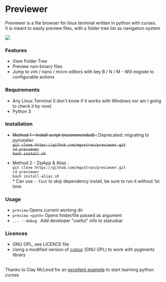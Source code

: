 # Previewer
Previewer is a file browser for linux terminal written in python with curses. \
It is meant to easily preview files, with a folder tree list as navigation system

[![](https://raw.githubusercontent.com/mgustran/proxy-resources/master/Peek%202024-08-19%2023-37.gif)](#)

### Features
- View Folder Tree
- Preview non-binary files
- Jump to vim / nano / micro editors with key B / N / M - Will migrate to configurable actions

### Requirements
- Any Linux Terminal (I don't know if it works with Windows nor am I going to check it by now)
- Python 3

### Installation
- ~~Method 1 - Install script (recommended) :~~  Deprecated: migrating to pyinstaller \
~~`git clone https://github.com/mgustran/previewer.git` \
`cd previewer` \
`bash install.sh`~~


- Method 2 - ZipApp & Alias :\
`git clone https://github.com/mgustran/previewer.git` \
`cd previewer` \
`bash install-alias.sh` \
 \* Can use `--fast` to skip dependency install, be sure to run it without 1st time 

### Usage
- `preview` Opens current working dir
- `preview <path>` Opens folder/file passed as argument
- `... --debug ` Add developer "useful" info to statusbar

### Licences
- GNU GPL, see LICENCE file
- Using a modified version of [culour](https://github.com/spellr/culour) (GNU GPL) to work with pygments library

\
Thanks to Clay McLeod for an [excellent example](https://gist.github.com/claymcleod/b670285f334acd56ad1c) to start learning python curses